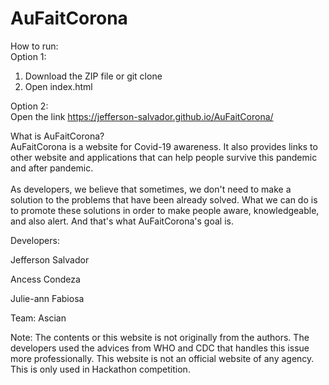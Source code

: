 # AuFaitCorona

How to run:<br>
Option 1:

1. Download the ZIP file or git clone
2. Open index.html

Option 2:<br>
Open the link https://jefferson-salvador.github.io/AuFaitCorona/

What is AuFaitCorona?<br>
AuFaitCorona is a website for Covid-19 awareness. It also provides links to other website and applications that can help people survive this pandemic and after pandemic. <br><br>
As developers, we believe that sometimes, we don't need to make a solution to the problems that have been already solved. What we can do is to promote these solutions in order to make people aware, knowledgeable, and also alert. And that's what AuFaitCorona's goal is.

Developers:

Jefferson Salvador

Ancess Condeza

Julie-ann Fabiosa

Team: Ascian

Note:
The contents or this website is not originally from the authors. The developers used the advices from WHO and CDC that handles this issue more professionally. This website is not an official website of any agency. This is only used in Hackathon competition.
